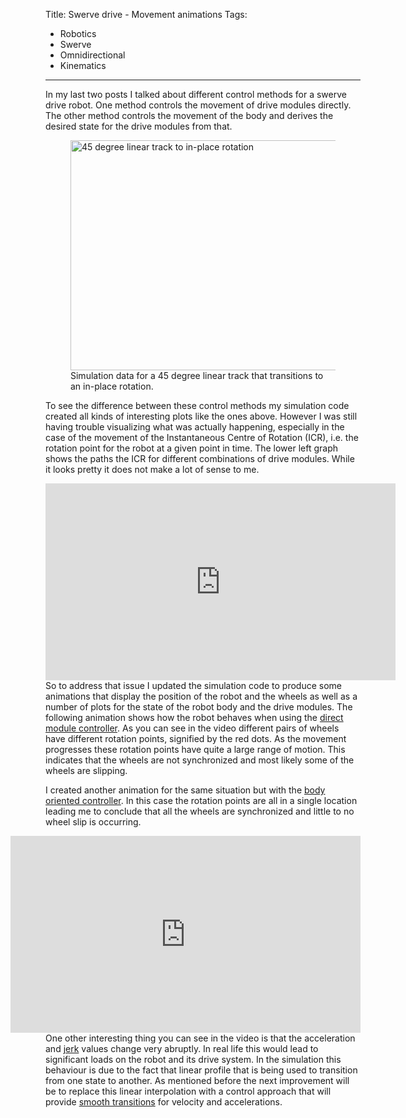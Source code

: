 Title: Swerve drive - Movement animations
Tags:

- Robotics
- Swerve
- Omnidirectional
- Kinematics

---

In my last two posts I talked about different control methods for a swerve drive robot. One method
controls the movement of drive modules directly. The other method controls the movement of
the body and derives the desired state for the drive modules from that.

<figure style="float:middle">
  <a href="/assets/images/robotics/swerve/swerve_sim_45_linear_to_inplace_rotation.png" target="_blank">
    <img
        alt="45 degree linear track to in-place rotation"
        src="/assets/images/robotics/swerve/swerve_sim_45_linear_to_inplace_rotation.png"
        width="840"
        height="368"/>
  </a>
  <figcaption>Simulation data for a 45 degree linear track that transitions to an in-place rotation.</figcaption>
</figure>

To see the difference between these control methods my simulation code created all kinds of interesting
plots like the ones above. However I was still having trouble visualizing what was actually happening,
especially in the case of the movement of the Instantaneous Centre of Rotation (ICR), i.e. the
rotation point for the robot at a given point in time. The lower left graph shows the paths the
ICR for different combinations of drive modules. While it looks pretty it does not make a lot of
sense to me.

<iframe
    style="float:left"
    width="560"
    height="315"
    src="https://www.youtube.com/embed/LlyopmLMlZY"
    title="YouTube video player"
    frameborder="0"
    allow="accelerometer; autoplay; clipboard-write; encrypted-media; gyroscope; picture-in-picture; web-share"
    allowfullscreen>
</iframe>

So to address that issue I updated the simulation code to produce some animations that display the
position of the robot and the wheels as well as a number of plots for the state of the robot body
and the drive modules. The following animation shows how the robot behaves when using the
[direct module controller](posts/Swerve-drive-kinematics-simulation). As you can see in the video different
pairs of wheels have different rotation points, signified by the red dots. As the movement progresses
these rotation points have quite a large range of motion. This indicates that the wheels are not
synchronized and most likely some of the wheels are slipping.

I created another animation for the same situation but with the
[body oriented controller](posts/Swerve-drive-body-focussed-control). In this case the rotation points
are all in a single location leading me to conclude that all the wheels are synchronized and little
to no wheel slip is occurring.

<iframe
    style="float:right"
    width="560"
    height="315"
    src="https://www.youtube.com/embed/U6Z_meFKNrI"
    title="YouTube video player"
    frameborder="0"
    allow="accelerometer; autoplay; clipboard-write; encrypted-media; gyroscope; picture-in-picture; web-share"
    allowfullscreen>
</iframe>

One other interesting thing you can see in the video is that the acceleration and
[jerk](https://en.wikipedia.org/wiki/Jerk_(physics)) values change very abruptly. In real life this
would lead to significant loads on the robot and its drive system. In the simulation this behaviour
is due to the fact that linear profile that is being used to transition from one state to another.
As mentioned before the next improvement will be to replace this linear interpolation with a control
approach that will provide [smooth transitions](https://en.wikipedia.org/wiki/Jerk_(physics)#In_motion_control)
for velocity and accelerations.
